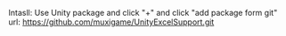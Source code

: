 Intasll: Use Unity package and click "+" and click "add package form git" url: https://github.com/muxigame/UnityExcelSupport.git
